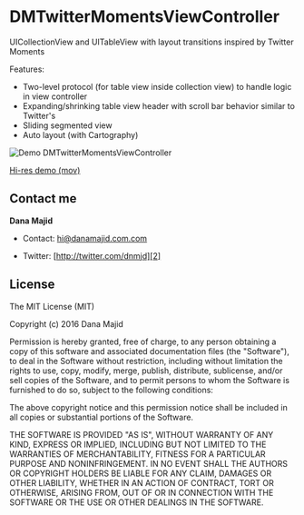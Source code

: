 DMTwitterMomentsViewController
=====================

UICollectionView and UITableView with layout transitions inspired by Twitter Moments

Features:
 - Two-level protocol (for table view inside collection view) to handle logic in view controller
 - Expanding/shrinking table view header with scroll bar behavior similar to Twitter's
 - Sliding segmented view
 - Auto layout (with Cartography)

![Demo DMTwitterMomentsViewController](https://github.com/danamajid/DMTwitterMomentsViewController/raw/master/demo.gif)

[Hi-res demo (mov)](https://raw.github.com/danamajid/DMTwitterMomentsViewController/master/demo.mov)

## Contact me

**Dana Majid**

* Contact: [hi@danamajid.com.com][1]
* Twitter: [http://twitter.com/dnmjd][2] 

  [1]: mailto:hi@danamajid.com
  [2]: http://twitter.com/dnmjd

  


## License

The MIT License (MIT)

Copyright (c) 2016 Dana Majid

Permission is hereby granted, free of charge, to any person obtaining a copy of
this software and associated documentation files (the "Software"), to deal in
the Software without restriction, including without limitation the rights to
use, copy, modify, merge, publish, distribute, sublicense, and/or sell copies of
the Software, and to permit persons to whom the Software is furnished to do so,
subject to the following conditions:

The above copyright notice and this permission notice shall be included in all
copies or substantial portions of the Software.

THE SOFTWARE IS PROVIDED "AS IS", WITHOUT WARRANTY OF ANY KIND, EXPRESS OR
IMPLIED, INCLUDING BUT NOT LIMITED TO THE WARRANTIES OF MERCHANTABILITY, FITNESS
FOR A PARTICULAR PURPOSE AND NONINFRINGEMENT. IN NO EVENT SHALL THE AUTHORS OR
COPYRIGHT HOLDERS BE LIABLE FOR ANY CLAIM, DAMAGES OR OTHER LIABILITY, WHETHER
IN AN ACTION OF CONTRACT, TORT OR OTHERWISE, ARISING FROM, OUT OF OR IN
CONNECTION WITH THE SOFTWARE OR THE USE OR OTHER DEALINGS IN THE SOFTWARE.
